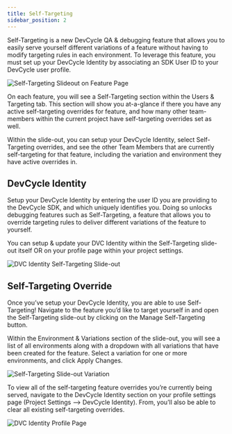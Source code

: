 ```yaml
---
title: Self-Targeting
sidebar_position: 2
---
```


Self-Targeting is a new DevCycle QA & debugging feature that allows you to easily serve yourself different variations of a feature without having to modify targeting rules in each environment. To leverage this feature, you must set up your DevCycle Identity by associating an SDK User ID to your DevCycle user profile. 

![Self-Targeting Slideout on Feature Page](/aug-2023-self-targeting-slideout-open-feature-form.png)

On each feature, you will see a Self-Targeting section within the Users & Targeting tab. This section will show you at-a-glance if there you have any active self-targeting overrides for feature, and how many other team-members within the current project have self-targeting overrides set as well. 

Within the slide-out, you can setup your DevCycle Identity, select Self-Targeting overrides, and see the other Team Members that are currently self-targeting for that feature, including the variation and environment they have active overrides in. 

## DevCycle Identity

Setup your DevCycle Identity by entering the user ID you are providing to the DevCycle SDK, and which uniquely identifies you. Doing so unlocks debugging features such as Self-Targeting, a feature that allows you to override targeting rules to deliver different variations of the feature to yourself. 

You can setup & update your DVC Identity within the Self-Targeting slide-out itself OR on your profile page within your project settings. 

![DVC Identity Self-Targeting Slide-out](/august-2023-self-targeting-dvc-id.png)

## Self-Targeting Override

Once you’ve setup your DevCycle Identity, you are able to use Self-Targeting! Navigate to the feature you’d like to target yourself in and open the Self-Targeting slide-out by clicking on the Manage Self-Targeting button. 

Within the Environment & Variations section of the slide-out, you will see a list of all environments along with a dropdown with all variations that have been created for the feature. Select a variation for one or more environments, and click Apply Changes.

![Self-Targeting Slide-out Variation](/august-2023-self-targeting-slideout-var.png)

To view all of the self-targeting feature overrides you’re currently being served, navigate to the DevCycle Identity section on your profile settings page (Project Settings —> DevCycle Identity). From, you’ll also be able to clear all existing self-targeting overrides. 

![DVC Identity Profile Page](/august-2023-DVC-id-profile-page-overrides.png)